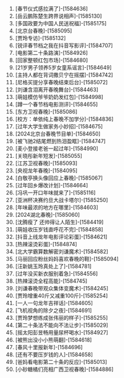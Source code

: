 
1. [春节仪式感拉满了]-[1584636]
1. [岳云鹏陈楚生跨界说相声]-[1585130]
1. [多国政要为中国人民送祝福]-[1585175]
1. [北京台春晚]-[1585095]
1. [贾玲专访]-[1585132]
1. [锐评春节档之我在抖音写影评]-[1584707]
1. [电影第二十条路演]-[1584926]
1. [回家整顿红包市场]-[1584680]
1. [21岁男子领养5岁女童系谣言]-[1584649]
1. [主持人都在背词撒贝宁在摇摆]-[1584742]
1. [尼格买提分享春晚结束后台]-[1585072]
1. [刘谦含泪离开春晚舞台]-[1584463]
1. [萌娃模仿爷爷奶奶发红包]-[1584998]
1. [蹲一个春节档电影测评]-[1584655]
1. [东方卫视春晚]-[1585086]
1. [校方：单依纯上春晚不加学分]-[1584836]
1. [过年大学生做家务小妙招]-[1584675]
1. [2024北京台春晚节目单]-[1584650]
1. [被飞驰2结尾燃到热泪盈眶]-[1584747]
1. [麦小登接老爸一起过年]-[1584990]
1. [关晓彤新年短发]-[1585055]
1. [江苏卫视春晚]-[1585093]
1. [央视龙年春晚]-[1584095]
1. [白敬亭换头像回应上春晚]-[1585067]
1. [过年回乡爆改计划]-[1584664]
1. [冯巩一开口年味就来了]-[1585116]
1. [亚洲杯决赛约旦大战卡塔尔]-[1585250]
1. [年味最浓的地方在哪里]-[1584603]
1. [2024湖北春晚]-[1585060]
1. [沈腾瘦了 还帅得让人陌生]-[1584419]
1. [萌娃收压岁钱直呼花不完]-[1584858]
1. [抖音上线龙年电影评论彩蛋]-[1584621]
1. [热辣滚烫彩蛋]-[1584874]
1. [北大学霸算数解密刘谦魔术]-[1584582]
1. [马丽回应粉丝妈妈喜欢春晚的鞋]-[1585094]
1. [汪新姚玉玲真处上了]-[1584781]
1. [过年没买新衣服别着急]-[1584556]
1. [热辣滚烫全程高能]-[1584745]
1. [刘谦春晚带观众集体变魔术]-[1584245]
1. [贾玲增重40斤又减重100斤]-[1585254]
1. [一人一句龙年吉祥话]-[1584605]
1. [飞机视角的除夕之夜]-[1584691]
1. [贾玲梦想练成张伟丽的样子]-[1585255]
1. [第二十条法不能向不法让步]-[1585029]
1. [摇太阳彭昱畅用量尿杯喝水]-[1584927]
1. [被熊出没小小熊萌翻]-[1584618]
1. [春风十里报新年]-[1584696]
1. [还有不要压岁钱的人]-[1584658]
1. [爸妈看电影第二十条的反应]-[1585013]
1. [小砂糖橘们亮相广西卫视春晚]-[1584886]